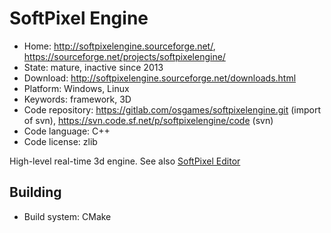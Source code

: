 # SoftPixel Engine

- Home: http://softpixelengine.sourceforge.net/, https://sourceforge.net/projects/softpixelengine/
- State: mature, inactive since 2013
- Download: http://softpixelengine.sourceforge.net/downloads.html
- Platform: Windows, Linux
- Keywords: framework, 3D
- Code repository: https://gitlab.com/osgames/softpixelengine.git (import of svn), https://svn.code.sf.net/p/softpixelengine/code (svn)
- Code language: C++
- Code license: zlib

High-level real-time 3d engine.
See also [SoftPixel Editor](https://sourceforge.net/projects/softpixeleditor/)

## Building

- Build system: CMake
